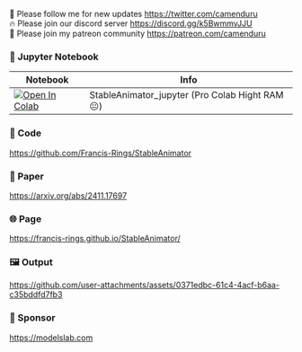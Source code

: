 🐣 Please follow me for new updates https://twitter.com/camenduru <br />
🔥 Please join our discord server https://discord.gg/k5BwmmvJJU <br />
🥳 Please join my patreon community https://patreon.com/camenduru <br />

### 🍊 Jupyter Notebook

| Notebook | Info
| --- | --- |
[![Open In Colab](https://colab.research.google.com/assets/colab-badge.svg)](https://colab.research.google.com/github/camenduru/StableAnimator-jupyter/blob/main/StableAnimator_jupyter.ipynb) | StableAnimator_jupyter (Pro Colab Hight RAM 😐)

### 🧬 Code
https://github.com/Francis-Rings/StableAnimator

### 📄 Paper
https://arxiv.org/abs/2411.17697

### 🌐 Page
https://francis-rings.github.io/StableAnimator/

### 🖼 Output

https://github.com/user-attachments/assets/0371edbc-61c4-4acf-b6aa-c35bddfd7fb3

### 🏢 Sponsor
https://modelslab.com

